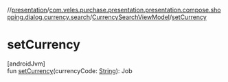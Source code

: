 //[presentation](../../../index.md)/[com.veles.purchase.presentation.presentation.compose.shopping.dialog.currency.search](../index.md)/[CurrencySearchViewModel](index.md)/[setCurrency](set-currency.md)

# setCurrency

[androidJvm]\
fun [setCurrency](set-currency.md)(currencyCode: [String](https://kotlinlang.org/api/latest/jvm/stdlib/kotlin/-string/index.html)): Job
